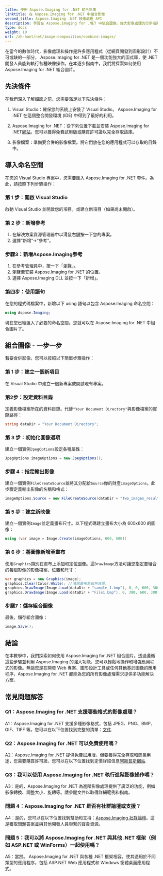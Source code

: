 ```yaml
---
title: 使用 Aspose.Imaging for .NET 組合影像
linktitle: 在 Aspose.Imaging for .NET 中組合影像
second_title: Aspose.Imaging .NET 映像處理 API
description: 學習在 Aspose.Imaging for .NET 中組合圖像。強大影像處理的分步指南。
type: docs
weight: 10
url: /zh-hant/net/image-composition/combine-images/
---
```

在當今的數位時代，影像處理和操作是許多應用程式（從網頁開發到圖形設計）不可或缺的一部分。 Aspose.Imaging for .NET 是一個功能強大的函式庫，使 .NET 開發人員能夠執行各種映像操作。在本逐步指南中，我們將探索如何使用 Aspose.Imaging for .NET 組合圖片。 

## 先決條件

在我們深入了解細節之前，您需要滿足以下先決條件：

1. Visual Studio：確保您的系統上安裝了 Visual Studio。 Aspose.Imaging for .NET 在這個整合開發環境 (IDE) 中得到了最好的利用。

2.  Aspose.Imaging for .NET：從下列位置下載並安裝 Aspose.Imaging for .NET[網站](https://releases.aspose.com/imaging/net/)。您可以獲得免費試用版或購買許可證以完全存取該庫。

3. 影像檔案：準備要合併的影像檔案。將它們放在您的應用程式可以存取的目錄中。

## 導入命名空間

在您的 Visual Studio 專案中，您需要匯入 Aspose.Imaging for .NET 套件。為此，請按照下列步驟操作：

### 第 1 步：開啟 Visual Studio

啟動 Visual Studio 並開啟您的項目，或建立新項目（如果尚未開啟）。

### 第 2 步：新增參考

1. 在解決方案資源管理器中以滑鼠右鍵按一下您的專案。
2. 選擇“新增”->“參考”。

### 步驟3：新增Aspose.Imaging參考

1. 在參考管理員中，按一下「瀏覽」。
2. 瀏覽至安裝 Aspose.Imaging for .NET 的位置。
3. 選擇 Aspose.Imaging DLL 並按一下「新增」。

### 第四步：使用語句

在您的程式碼檔案中，新增以下 using 語句以包含 Aspose.Imaging 命名空間：

```csharp
using Aspose.Imaging;
```

現在您已經匯入了必要的命名空間，您就可以在 Aspose.Imaging for .NET 中組合圖片了。

## 組合圖像 - 一步一步

若要合併影像，您可以按照以下簡單步驟操作：

### 第 1 步：建立一個新項目

在 Visual Studio 中建立一個新專案或開啟現有專案。

### 第2步：設定資料目錄

定義影像檔案所在的資料目錄。代替`"Your Document Directory"`與影像檔案的實際路徑：

```csharp
string dataDir = "Your Document Directory";
```

### 第 3 步：初始化圖像選項

建立一個實例`JpegOptions`設定各種屬性：

```csharp
JpegOptions imageOptions = new JpegOptions();
```

### 步驟 4：指定輸出影像

建立一個實例`FileCreateSource`並將其分配給`Source`你的財產`imageOptions`。此步驟定義輸出影像的名稱和格式：

```csharp
imageOptions.Source = new FileCreateSource(dataDir + "Two_images_result_out.bmp", false);
```

### 第 5 步：建立新映像

建立一個實例`Image`並定義畫布尺寸。以下程式碼建立畫布大小為 600x600 的圖像：

```csharp
using (var image = Image.Create(imageOptions, 600, 600))
```

### 第 6 步：將圖像新增至畫布

使用`Graphics`類別在畫布上添加和定位圖像。這`DrawImage`方法可讓您指定要組合的每個影像的影像檔案、位置和尺寸：

```csharp
var graphics = new Graphics(image);
graphics.Clear(Color.White); //清除畫布為白色背景。
graphics.DrawImage(Image.Load(dataDir + "sample_1.bmp"), 0, 0, 600, 300); //第一張圖片。
graphics.DrawImage(Image.Load(dataDir + "File1.bmp"), 0, 300, 600, 300);    //第二張圖片。
```

### 步驟7：儲存組合圖像

最後，儲存組合圖像：

```csharp
image.Save();
```

## 結論

在本教學中，我們探索如何使用 Aspose.Imaging for .NET 組合圖片。透過遵循這些步驟並利用 Aspose.Imaging 的強大功能，您可以輕鬆地操作和增強應用程式的影像。無論您是在開發 Web 專案、圖形設計工具或任何其他基於圖像的應用程序，Aspose.Imaging for .NET 都能為您的所有影像處理需求提供多功能解決方案。

## 常見問題解答

### Q1：Aspose.Imaging for .NET 支援哪些格式的影像處理？

 A1：Aspose.Imaging for .NET 支援多種影像格式，包括 JPEG、PNG、BMP、GIF、TIFF 等。您可以在以下位置找到完整的清單：[文件](https://reference.aspose.com/imaging/net/).

### Q2：Aspose.Imaging for .NET 可以免費使用嗎？

 A2：Aspose.Imaging for .NET 提供免費試用版，但要獲得完全存取和商業用途，您需要購買許可證。您可以在以下位置找到定價詳細信息[阿斯普斯網站](https://purchase.aspose.com/buy).

### Q3：我可以使用 Aspose.Imaging for .NET 執行進階影像操作嗎？

A3：是的，Aspose.Imaging for .NET 為進階影像處理提供了廣泛的功能，例如影像轉換、調整大小、旋轉等。請參閱文件以取得詳細範例和指南。

### 問題 4：Aspose.Imaging for .NET 是否有社群論壇或支援？

 A4：是的，您可以在以下位置找到幫助和支持：[Aspose.Imaging 社群論壇](https://forum.aspose.com/)。這是獲取問題答案並與其他開發人員聯繫的寶貴資源。

### 問題 5：我可以將 Aspose.Imaging for .NET 與其他 .NET 框架（例如 ASP.NET 或 WinForms）一起使用嗎？

A5：當然。 Aspose.Imaging for .NET 與各種 .NET 框架相容，使其適用於不同類型的應用程序，包括 ASP.NET Web 應用程式和 Windows 窗體桌面應用程式。